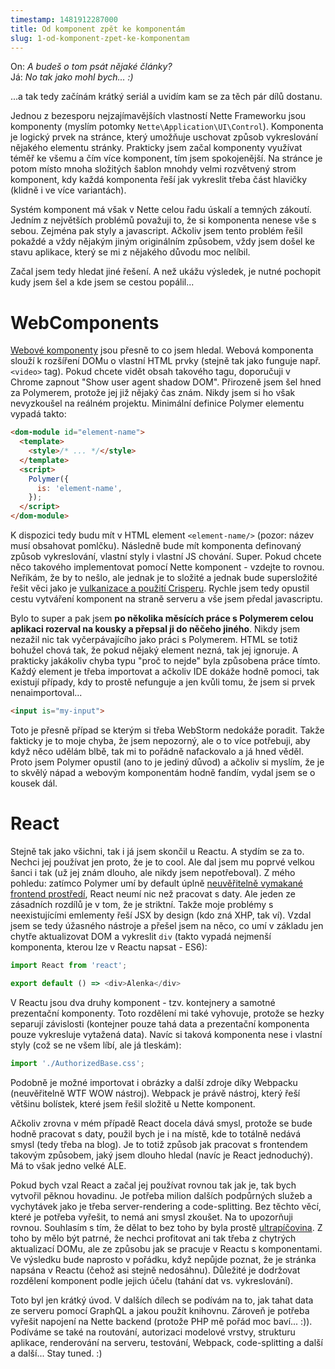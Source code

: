 ```yaml
---
timestamp: 1481912287000
title: Od komponent zpět ke komponentám
slug: 1-od-komponent-zpet-ke-komponentam
---
```

On: *A budeš o tom psát nějaké články?*<br>
Já: *No tak jako mohl bych... :)*

...a tak tedy začínám krátký seriál a uvidím kam se za těch pár dílů dostanu.

Jednou z bezesporu nejzajímavějších vlastností Nette Frameworku jsou komponenty (myslím potomky `Nette\Application\UI\Control`). Komponenta je logický prvek na stránce, který umožňuje uschovat způsob vykreslování nějakého elementu stránky. Prakticky jsem začal komponenty využívat téměř ke všemu a čím více komponent, tím jsem spokojenější. Na stránce je potom místo mnoha složitých šablon mnohdy velmi rozvětvený strom komponent, kdy každá komponenta řeší jak vykreslit třeba část hlavičky (klidně i ve více variantách).

Systém komponent má však v Nette celou řadu úskalí a temných zákoutí. Jedním z největších problémů považuji to, že si komponenta nenese vše s sebou. Zejména pak styly a javascript. Ačkoliv jsem tento problém řešil pokaždé a vždy nějakým jiným originálním způsobem, vždy jsem došel ke stavu aplikace, který se mi z nějakého důvodu moc nelíbil.

Začal jsem tedy hledat jiné řešení. A než ukážu výsledek, je nutné pochopit kudy jsem šel a kde jsem se cestou popálil...

# WebComponents

[Webové komponenty](http://webcomponents.org/) jsou přesně to co jsem hledal. Webová komponenta slouží k rozšíření DOMu o vlastní HTML prvky (stejně tak jako funguje např. `<video>` tag). Pokud chcete vidět obsah takového tagu, doporučuji v Chrome zapnout "Show user agent shadow DOM". Přirozeně jsem šel hned za Polymerem, protože jej již nějaký čas znám. Nikdy jsem si ho však nevyzkoušel na reálném projektu. Minimální definice Polymer elementu vypadá takto:

```html
<dom-module id="element-name">
  <template>
    <style>/* ... */</style>
  </template>
  <script>
    Polymer({
      is: 'element-name',
    });
  </script>
</dom-module>
```

K dispozici tedy budu mít v HTML element `<element-name/>` (pozor: název musí obsahovat pomlčku). Následně bude mít komponenta definovaný způsob vykreslování, vlastní styly i vlastní JS chování. Super. Pokud chcete něco takového implementovat pomocí Nette komponent - vzdejte to rovnou. Neříkám, že by to nešlo, ale jednak je to složité a jednak bude supersložité řešit věci jako je [vulkanizace a použití Crisperu](https://www.polymer-project.org/1.0/docs/tools/optimize-for-production). Rychle jsem tedy opustil cestu vytváření komponent na straně serveru a vše jsem předal javascriptu.

Bylo to super a pak jsem **po několika měsících práce s Polymerem celou aplikaci rozerval na kousky a přepsal ji do něčeho jiného**. Nikdy jsem nezažil nic tak vyčerpávajícího jako práci s Polymerem. HTML se totiž bohužel chová tak, že pokud nějaký element nezná, tak jej ignoruje. A prakticky jakákoliv chyba typu "proč to nejde" byla způsobena práce tímto. Každý element je třeba importovat a ačkoliv IDE dokáže hodně pomoci, tak existují případy, kdy to prostě nefunguje a jen kvůli tomu, že jsem si prvek nenaimportoval...

```html
<input is="my-input">
```

Toto je přesně případ se kterým si třeba WebStorm nedokáže poradit. Takže fakticky je to moje chyba, že jsem nepozorný, ale o to více potřebuji, aby když něco udělám blbě, tak mi to pořádně nafackovalo a já hned věděl. Proto jsem Polymer opustil (ano to je jediný důvod) a ačkoliv si myslím, že je to skvělý nápad a webovým komponentám hodně fandím, vydal jsem se o kousek dál.

# React

Stejně tak jako všichni, tak i já jsem skončil u Reactu. A stydím se za to. Nechci jej používat jen proto, že je to cool. Ale dal jsem mu poprvé velkou šanci i tak (už jej znám dlouho, ale nikdy jsem nepotřeboval). Z mého pohledu: zatímco Polymer umí by default úplně [neuvěřitelně vymakané frontend prostředí](https://beta.webcomponents.org/collection/Polymer/elements), React neumí nic než pracovat s daty. Ale jeden ze zásadních rozdílů je v tom, že je striktní. Takže moje problémy s neexistujícími emlementy řeší JSX by design (kdo zná XHP, tak ví). Vzdal jsem se tedy úžasného nástroje a přešel jsem na něco, co umí v základu jen chytře aktualizovat DOM a vykreslit `div` (takto vypadá nejmenší komponenta, kterou lze v Reactu napsat - ES6):

```js
import React from 'react';

export default () => <div>Alenka</div>
```

V Reactu jsou dva druhy komponent - tzv. kontejnery a samotné prezentační komponenty. Toto rozdělení mi také vyhovuje, protože se hezky separují závislosti (kontejner pouze tahá data a prezentační komponenta pouze vykresluje vytažená data). Navíc si taková komponenta nese i vlastní styly (což se ne všem líbí, ale já tleskám):

```js
import './AuthorizedBase.css';
```

Podobně je možné importovat i obrázky a další zdroje díky Webpacku (neuvěřitelně WTF WOW nástroj). Webpack je právě nástroj, který řeší většinu bolístek, které jsem řešil složitě u Nette komponent.

Ačkoliv zrovna v mém případě React docela dává smysl, protože se bude hodně pracovat s daty, použil bych je i na místě, kde to totálně nedává smysl (tedy třeba na blog). Je to totiž způsob jak pracovat s frontendem takovým způsobem, jaký jsem dlouho hledal (navíc je React jednoduchý). Má to však jedno velké ALE.

Pokud bych vzal React a začal jej používat rovnou tak jak je, tak bych vytvořil pěknou hovadinu. Je potřeba milion dalších podpůrných služeb a vychytávek jako je třeba server-rendering a code-splitting. Bez těchto věcí, které je potřeba vyřešit, to nemá ani smysl zkoušet. Na to upozorňuji rovnou. Souhlasím s tím, že dělat to bez toho by byla prostě [ultrapíčovina](https://medium.com/@vojta/airbanko-v%C3%ADte-pro%C4%8D-m%C3%A1te-posran%C3%BD-web-629d96946576#.tshx84cqg). Z toho by mělo být patrné, že nechci profitovat ani tak třeba z chytrých aktualizací DOMu, ale ze způsobu jak se pracuje v Reactu s komponentami. Ve výsledku bude naprosto v pořádku, když nepůjde poznat, že je stránka napsána v Reactu (čehož asi stejně nedosáhnu). Důležité je dodržovat rozdělení komponent podle jejich účelu (tahání dat vs. vykreslování).

Toto byl jen krátký úvod. V dalších dílech se podívám na to, jak tahat data ze serveru pomocí GraphQL a jakou použít knihovnu. Zároveň je potřeba vyřešit napojení na Nette backend (protože PHP mě pořád moc baví... :)). Podíváme se také na routování, autorizaci modelové vrstvy, strukturu aplikace, renderování na serveru, testování, Webpack, code-splitting a další a další... Stay tuned. :)